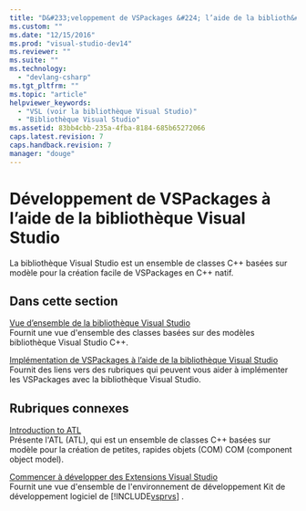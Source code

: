 ```yaml
---
title: "D&#233;veloppement de VSPackages &#224; l’aide de la biblioth&#232;que Visual Studio | Microsoft Docs"
ms.custom: ""
ms.date: "12/15/2016"
ms.prod: "visual-studio-dev14"
ms.reviewer: ""
ms.suite: ""
ms.technology: 
  - "devlang-csharp"
ms.tgt_pltfrm: ""
ms.topic: "article"
helpviewer_keywords: 
  - "VSL (voir la bibliothèque Visual Studio)"
  - "Bibliothèque Visual Studio"
ms.assetid: 83bb4cbb-235a-4fba-8184-685b65272066
caps.latest.revision: 7
caps.handback.revision: 7
manager: "douge"
---
```

# D&#233;veloppement de VSPackages &#224; l’aide de la biblioth&#232;que Visual Studio
La bibliothèque Visual Studio est un ensemble de classes C\+\+ basées sur modèle pour la création facile de VSPackages en C\+\+ natif.  
  
## Dans cette section  
 [Vue d’ensemble de la bibliothèque Visual Studio](../misc/visual-studio-library-overview.md)  
 Fournit une vue d'ensemble des classes basées sur des modèles bibliothèque Visual Studio C\+\+.  
  
 [Implémentation de VSPackages à l’aide de la bibliothèque Visual Studio](../misc/implementing-vspackages-by-using-the-visual-studio-library.md)  
 Fournit des liens vers des rubriques qui peuvent vous aider à implémenter les VSPackages avec la bibliothèque Visual Studio.  
  
## Rubriques connexes  
 [Introduction to ATL](/visual-cpp/atl/introduction-to-atl)  
 Présente l'ATL \(ATL\), qui est un ensemble de classes C\+\+ basées sur modèle pour la création de petites, rapides objets \(COM\) COM \(component object model\).  
  
 [Commencer à développer des Extensions Visual Studio](../extensibility/starting-to-develop-visual-studio-extensions.md)  
 Fournit une vue d'ensemble de l'environnement de développement Kit de développement logiciel de [!INCLUDE[vsprvs](../code-quality/includes/vsprvs_md.md)] .